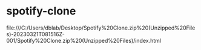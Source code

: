 # spotify-clone
file:///C:/Users/dblab/Desktop/Spotify%20Clone.zip%20(Unzipped%20Files)-20230321T081516Z-001/Spotify%20Clone.zip%20(Unzipped%20Files)/index.html
